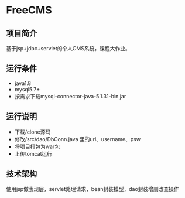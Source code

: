 # FreeCMS


## 项目简介

基于jsp+jdbc+servlet的个人CMS系统，课程大作业。

## 运行条件

- java1.8
- mysql5.7+
- 按需求下载mysql-connector-java-5.1.31-bin.jar

## 运行说明

- 下载/clone源码
- 修改/src/dao/DbConn.java 里的url、username、psw
- 将项目打包为war包
- 上传tomcat运行



## 技术架构

使用jsp做表现层，servlet处理请求，bean封装模型，dao封装增删改查操作

